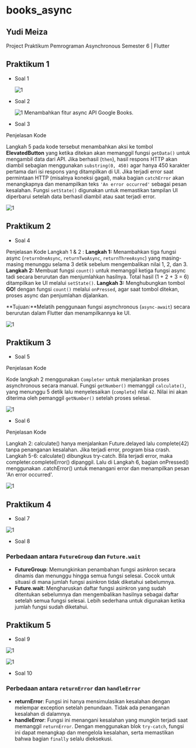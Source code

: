 # books_async

## Yudi Meiza

Project Praktikum Pemrograman Asynchronous Semester 6 | Flutter

## Praktikum 1

- Soal 1

  ![1](./images/11.png)

- Soal 2

  ![1](./images/21.png)
  Menambahkan fitur async API Google Books.

- Soal 3 

Penjelasan Kode

Langkah 5 pada kode tersebut menambahkan aksi ke tombol **ElevatedButton** yang ketika ditekan akan memanggil fungsi `getData()` untuk mengambil data dari API. Jika berhasil (`then`), hasil respons HTTP akan diambil sebagian menggunakan `substring(0, 450)` agar hanya 450 karakter pertama dari isi respons yang ditampilkan di UI. Jika terjadi error saat permintaan HTTP (misalnya koneksi gagal), maka bagian `catchError` akan menangkapnya dan menampilkan teks `'An error occurred'` sebagai pesan kesalahan. Fungsi `setState()` digunakan untuk memastikan tampilan UI diperbarui setelah data berhasil diambil atau saat terjadi error.

![1](./images/13.png)

## Praktikum 2

- Soal 4

Penjelasan Kode Langkah 1 & 2 :
**Langkah 1:**
Menambahkan tiga fungsi async (`returnOneAsync`, `returnTwoAsync`, `returnThreeAsync`) yang masing-masing menunggu selama 3 detik sebelum mengembalikan nilai 1, 2, dan 3.
**Langkah 2:**
Membuat fungsi `count()` untuk memanggil ketiga fungsi async tadi secara berurutan dan menjumlahkan hasilnya. Total hasil (1 + 2 + 3 = 6) ditampilkan ke UI melalui `setState()`.
**Langkah 3:**
Menghubungkan tombol **GO!** dengan fungsi `count()` melalui `onPressed`, agar saat tombol ditekan, proses async dan penjumlahan dijalankan.

**Tujuan:**Melatih penggunaan fungsi asynchronous (`async-await`) secara berurutan dalam Flutter dan menampilkannya ke UI.

![1](./images/24.png)

## Praktikum 3 

- Soal 5

Penjelasan Kode

Kode langkah 2 menggunakan `Completer` untuk menjalankan proses asynchronous secara manual. Fungsi `getNumber()` memanggil `calculate()`, yang menunggu 5 detik lalu menyelesaikan (`complete`) nilai `42`. Nilai ini akan diterima oleh pemanggil `getNumber()` setelah proses selesai.

![1](./images/35.png)

- Soal 6

Penjelasan Kode

Langkah 2: calculate() hanya menjalankan Future.delayed lalu complete(42) tanpa penanganan kesalahan. Jika terjadi error, program bisa crash.
Langkah 5-6: calculate() dibungkus try-catch. Bila terjadi error, maka completer.completeError() dipanggil. Lalu di Langkah 6, bagian onPressed() menggunakan .catchError() untuk menangani error dan menampilkan pesan 'An error occurred'.

![1](./images/36.png)

## Praktikum 4

- Soal 7

![1](./images/47.png)

- Soal 8

### Perbedaan antara `FutureGroup` dan `Future.wait`

- **FutureGroup**: Memungkinkan penambahan fungsi asinkron secara dinamis dan menunggu hingga semua fungsi selesai. Cocok untuk situasi di mana jumlah fungsi asinkron tidak diketahui sebelumnya.
- **Future.wait**: Mengharuskan daftar fungsi asinkron yang sudah ditentukan sebelumnya dan mengembalikan hasilnya sebagai daftar setelah semua fungsi selesai. Lebih sederhana untuk digunakan ketika jumlah fungsi sudah diketahui.

## Praktikum 5

- Soal 9

![1](./images/591.gif)

![1](./images/592.png)

- Soal 10 

### Perbedaan antara `returnError` dan `handleError`

- **returnError**: Fungsi ini hanya mensimulasikan kesalahan dengan melempar exception setelah penundaan. Tidak ada penanganan kesalahan di dalamnya.
- **handleError**: Fungsi ini menangani kesalahan yang mungkin terjadi saat memanggil `returnError`. Dengan menggunakan blok `try-catch`, fungsi ini dapat menangkap dan mengelola kesalahan, serta memastikan bahwa bagian `finally` selalu dieksekusi.


